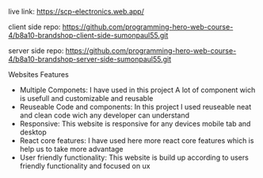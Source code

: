 
live link: https://scp-electronics.web.app/

client side repo: https://github.com/programming-hero-web-course-4/b8a10-brandshop-client-side-sumonpaul55.git

server side repo: https://github.com/programming-hero-web-course-4/b8a10-brandshop-server-side-sumonpaul55.git


Websites Features

* Multiple Componets: I have used in this project A lot of component wich is usefull and customizable and reusable
* Reuseable Code and components: In this project I used reuseable neat and clean code wich any developer can understand
* Responsive: This website is responsive for any devices mobile tab and desktop
* React core features: I have used here more react core features which is help us to take more advantage
* User friendly functionality: This website is build up according to users friendly functionality and focused on ux 
